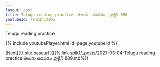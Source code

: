 ```yaml
---
layout: post
title: Telugu reading practice  తెలుగు  చదవడం  ప్రాక్టీస్ 890
youtubeId: 7Ync2hcJ10w
---
```

 
 
Telugu reading practice
 
 
 
 
 


{% include youtubePlayer.html id=page.youtubeId %}
 
[Next]({{ site.baseurl }}{% link  split1/_posts/2021-03-04-Telugu reading practice  తెలుగు  చదవడం  ప్రాక్టీస్ 889.md%})
 
